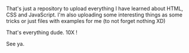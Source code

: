 That's just a repository to upload everything I have learned about HTML, CSS and JavaScript. 
I'm also uploading some interesting things as some tricks or just files with examples for me (to not forget nothing XD)

That's everything dude. 10X !

See ya.
